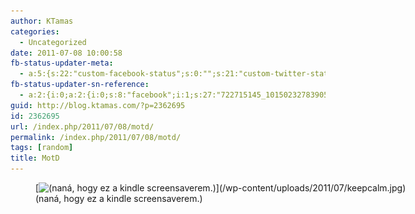 ```yaml
---
author: KTamas
categories:
  - Uncategorized
date: 2011-07-08 10:00:58
fb-status-updater-meta:
  - a:5:{s:22:"custom-facebook-status";s:0:"";s:21:"custom-twitter-status";s:0:"";s:7:"fb-push";s:1:"1";s:7:"tw-push";s:1:"1";s:4:"push";s:1:"1";}
fb-status-updater-sn-reference:
  - a:2:{i:0;a:2:{i:0;s:8:"facebook";i:1;s:27:"722715145_10150232783905146";}i:1;a:2:{i:0;s:7:"twitter";i:1;s:17:"89244031661514753";}}
guid: http://blog.ktamas.com/?p=2362695
id: 2362695
url: /index.php/2011/07/08/motd/
permalink: /index.php/2011/07/08/motd/
tags: [random]
title: MotD
---
```


<figure id="attachment_2362696" style="width: 600px" class="wp-caption aligncenter">[<img class="size-full wp-image-2362696" title="(naná, hogy ez a kindle screensaverem.)" src="/wp-content/uploads/2011/07/keepcalm.jpg" alt="(naná, hogy ez a kindle screensaverem.)" width="600" height="800" srcset="/wp-content/uploads/2011/07/keepcalm.jpg 600w, /wp-content/uploads/2011/07/keepcalm-225x300.jpg 225w" sizes="(max-width: 600px) 100vw, 600px" />](/wp-content/uploads/2011/07/keepcalm.jpg)<figcaption class="wp-caption-text">(naná, hogy ez a kindle screensaverem.)</figcaption></figure>
